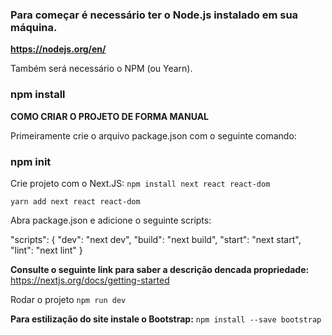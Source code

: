 ### Para começar é necessário ter o Node.js instalado em sua máquina.
**https://nodejs.org/en/**

Também será necessário o NPM (ou Yearn).
### npm install

**COMO CRIAR O PROJETO DE FORMA MANUAL**

Primeiramente crie o arquivo package.json com o seguinte comando:
### npm init 

Crie projeto com o Next.JS:
```npm install next react react-dom```

```yarn add next react react-dom```

Abra package.json e adicione o seguinte scripts:

"scripts": {
  "dev": "next dev",
  "build": "next build",
  "start": "next start",
  "lint": "next lint"
}

**Consulte o seguinte link para saber a descrição dencada propriedade:**
https://nextjs.org/docs/getting-started


Rodar o projeto
```npm run dev``` 

**Para estilização do site instale o Bootstrap:**
```npm install --save bootstrap```

